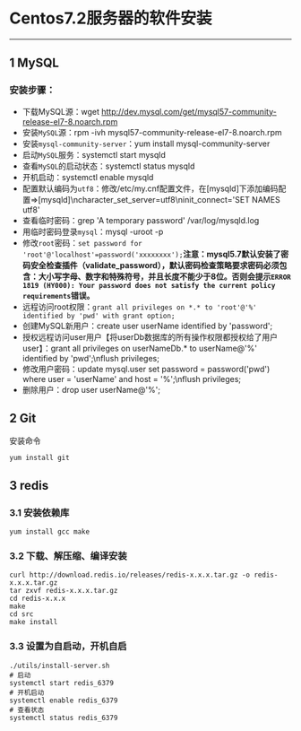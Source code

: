 # Centos7.2服务器的软件安装

----
## 1 MySQL
### 安装步骤：
  * 下载MySQL源：wget http://dev.mysql.com/get/mysql57-community-release-el7-8.noarch.rpm
  * 安装`MySQL`源：rpm -ivh mysql57-community-release-el7-8.noarch.rpm
  * 安装`mysql-community-server`：yum install mysql-community-server
  * 启动`MySQL`服务：systemctl start mysqld
  * 查看`MySQL`的启动状态：systemctl status mysqld
  * 开机启动：systemctl enable mysqld
  * 配置默认编码为`utf8`：修改/etc/my.cnf配置文件，在[mysqld]下添加编码配置=>[mysqld]\ncharacter_set_server=utf8\ninit_connect='SET NAMES utf8'
  * 查看临时密码：grep 'A temporary password' /var/log/mysqld.log
  * 用临时密码登录`mysql`：mysql -uroot -p
  * 修改`root`密码：`set password for 'root'@'localhost'=password('xxxxxxxx');`**注意：mysql5.7默认安装了密码安全检查插件（validate_password），默认密码检查策略要求密码必须包含：大小写字母、数字和特殊符号，并且长度不能少于8位。否则会提示`ERROR 1819 (HY000): Your password does not satisfy the current policy requirements`错误。**
  * 远程访问root权限：`grant all privileges on *.* to 'root'@'%' identified by 'pwd' with grant option;`
  * 创建MySQL新用户：create user userName identified by 'password';
  * 授权远程访问user用户【将userDb数据库的所有操作权限都授权给了用户user】：grant all privileges on userNameDb.* to userName@'%' identified by 'pwd';\nflush privileges;
  * 修改用户密码：update mysql.user set password = password('pwd') where user = 'userName' and host = '%';\nflush privileges;
  * 删除用户：drop user userName@'%';

## 2 Git
安装命令
```
yum install git
```

## 3 redis
### 3.1 安装依赖库
```
yum install gcc make
```

### 3.2 下载、解压缩、编译安装
```
curl http://download.redis.io/releases/redis-x.x.x.tar.gz -o redis-x.x.x.tar.gz
tar zxvf redis-x.x.x.tar.gz
cd redis-x.x.x
make
cd src
make install
```

### 3.3 设置为自启动，开机自启
```
./utils/install-server.sh
# 启动
systemctl start redis_6379
# 开机启动
systemctl enable redis_6379
# 查看状态
systemctl status redis_6379
```

